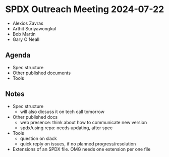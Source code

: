 # SPDX Outreach Meeting 2024-07-22

- Alexios Zavras
- Arthit Suriyawongkul
- Bob Martin
- Gary O'Neall

## Agenda

- Spec structure
- Other published documents
- Tools

## Notes

- Spec structure
  - will also dicsuss it on tech call tomorrow
- Other published docs
  - web presence: think about how to communicate new version
  - spdx/using repo: needs updating, after spec
- Tools
  - question on slack
  - quick reply on issues, if no planned progress/resolution
- Extensions of an SPDX file. OMG needs one extension per one file

